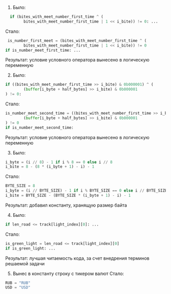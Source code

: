 1) Было:

```python
  if (bites_with_meet_number_first_time ^ (
        bites_with_meet_number_first_time | 1 << i_bite)) != 0: ...
```

Стало:

```python
 is_number_first_meet = (bites_with_meet_number_first_time ^ (
        bites_with_meet_number_first_time | 1 << i_bite)) != 0
if is_number_meet_first_time: ...
```

Результат: условие условного оператора вынесено в логическую переменную

2) Было:

```python
if ((bites_with_meet_number_first_time >> i_bite) & 0b000001) ^ (
        (buffer[i_byte + half_bytes] >> i_bite) & 0b000001
) != 0:
```

Стало:

```python
is_number_meet_second_time = ((bites_with_meet_number_first_time >> i_bite) & 0b000001) ^ (
        (buffer[i_byte + half_bytes] >> i_bite) & 0b000001
) != 0
if is_number_meet_second_time:
```

Результат: условие условного оператора вынесено в логическую переменную

3) Было:

```python
i_byte = (i // 8) - 1 if i % 8 == 0 else i // 8
i_bite = 8 - (8 * (i_byte + 1) - i) - 1
```

Стало:

```python
BYTE_SIZE = 8
i_byte = (i // BYTE_SIZE) - 1 if i % BYTE_SIZE == 0 else i // BYTE_SIZE
i_bite = BYTE_SIZE - (BYTE_SIZE * (i_byte + 1) - i) - 1
```

Результат: добавил константу, хранящую размер байта

4) Было:
```python
if len_road <= track[light_index][0]: ...
```

Стало:
```python
is_green_light = len_road <= track[light_index][0]
if is_green_light: ...
```
Результат: лучшая читаемость кода, за счет внедрения терминов решаемой задачи

5) Вынес в константу строку с тикером валют
Стало:
```python
RUB = "RUB"
USD = "USD"
```